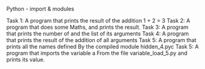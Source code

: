 Python - import & modules

Task 1: A program that prints the result of the addition 1 + 2 = 3
Task 2: A program that does some Maths, and prints the result.
Task 3: A program that prints the number of and the list of its arguments
Task 4: A program that prints the result of the addition of all arguments
Task 5: A program that prints all the names defined
        By the compiled module hidden_4.pyc
Task 5: A program that imports the variable a
        From the file variable_load_5.py and prints its value.